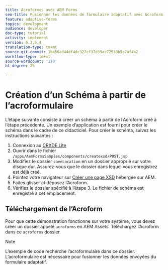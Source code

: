 ```yaml
---
title: Acroformes avec AEM Forms
seo-title: Fusionner les données de formulaire adaptatif avec Acroform
feature: adaptive-forms
topics: development
audience: developer
doc-type: tutorial
activity: implement
version: 6.3,6.4
translation-type: tm+mt
source-git-commit: 1ba56ad44df4dc327cf37d39ac72539b5c7af4a2
workflow-type: tm+mt
source-wordcount: '170'
ht-degree: 2%

---
```



# Création d’un Schéma à partir de l’acroformulaire

L’étape suivante consiste à créer un schéma à partir de l’Acroform créé à l’étape précédente. Un exemple d’application est fourni pour créer le schéma dans le cadre de ce didacticiel. Pour créer le schéma, suivez les instructions suivantes :

1. Connexion au [CRXDE Lite](http://localhost:4502/crx/de)
2. Ouvrir dans le fichier `/apps/AemFormsSamples/components/createxsd/POST.jsp`
3. Modifiez le dossier `saveLocation` en un dossier approprié sur votre disque dur. Assurez-vous que le dossier dans lequel vous enregistrez est déjà créé.
4. Pointez votre navigateur sur [Créer une page XSD](http://localhost:4502/content/DocumentServices/CreateXsd.html) hébergée sur AEM.
5. Faites glisser et déposez l’Acroform.
6. Vérifiez le dossier spécifié à l’étape 3. Le fichier de schéma est enregistré à cet emplacement.

## Téléchargement de l’Acroform

Pour que cette démonstration fonctionne sur votre système, vous devez créer un dossier appelé `acroforms` en AEM Assets. Téléchargez l’Acroform dans ce `acroforms` dossier.

>[!NOTE]
L’exemple de code recherche l’acroformulaire dans ce dossier. L’acroformulaire est nécessaire pour fusionner les données envoyées du formulaire adaptatif.
